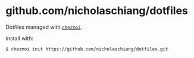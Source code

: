 # github.com/nicholaschiang/dotfiles

Dotfiles managed with [`chezmoi`](https://github.com/twpayne/chezmoi).

Install with:

```
$ chezmoi init https://github.com/nicholaschiang/dotfiles.git
```
